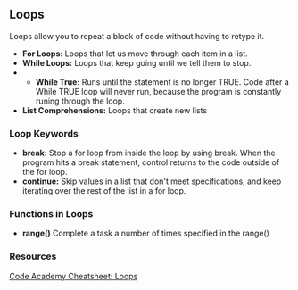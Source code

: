 ## Loops 
Loops allow you to repeat a block of code without having to retype it.  

- **For Loops:** Loops that let us move through each item in a list. 
- **While Loops:** Loops that keep going until we tell them to stop. 
- - **While True:** Runs until the statement is no longer TRUE. Code after a While TRUE loop will never run, because the program is constantly runing through the loop. 
- **List Comprehensions:** Loops that create new lists

### Loop Keywords 
- **break:** Stop a for loop from inside the loop by using break. When the program hits a break statement, control returns to the code outside of the for loop.
- **continue:** Skip values in a list that don't meet specifications, and keep iterating over the rest of the list in a for loop. 

### Functions in Loops 

- **range()** Complete a task a number of times specified in the range()

### Resources 
[Code Academy Cheatsheet: Loops](https://www.codecademy.com/learn/learn-python-3/modules/learn-python3-loops/cheatsheet)

